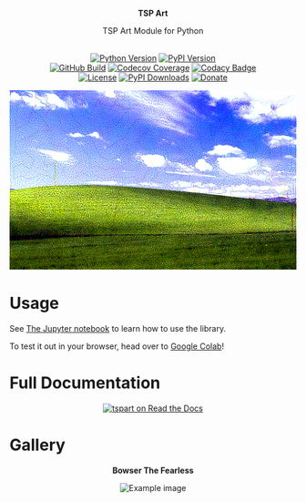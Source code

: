 <div align="center">
    <p><b>TSP Art</b></p>
    <p>TSP Art Module for Python</p>
    <br>
    <a href="https://pypi.org/project/tspart/"><img src="https://img.shields.io/pypi/pyversions/tspart?logo=python&logoColor=white" alt="Python Version" /></a>
    <a href="https://pypi.org/project/tspart/"><img src="https://img.shields.io/pypi/v/tspart?logo=PyPI&logoColor=white" alt="PyPI Version" /></a>
    <br>
    <a href="https://github.com/nimaid/python-tspart/actions/workflows/publish-pypi-release.yml"><img src="https://img.shields.io/github/actions/workflow/status/nimaid/python-tspart/publish-pypi-release.yml?logo=GitHub" alt="GitHub Build" /></a>
    <a href="https://codecov.io/gh/nimaid/tspart"><img src="https://img.shields.io/codecov/c/github/nimaid/tspart?logo=codecov&logoColor=white" alt="Codecov Coverage" /></a>
    <a href="https://app.codacy.com/gh/nimaid/python-tspart/dashboard"><img src="https://app.codacy.com/project/badge/Grade/3b5186afcd5940fcab787150d374e1c8" alt="Codacy Badge" /></a>
    <br>
    <a href="https://github.com/nimaid/python-tspart/raw/main/LICENSE"><img src="https://img.shields.io/pypi/l/tspart?logo=opensourceinitiative&logoColor=white" alt="License" /></a>
    <a href="https://pypi.org/project/tspart/"><img src="https://img.shields.io/pypi/dm/tspart.svg?label=pypi%20downloads&logo=PyPI&logoColor=white" alt="PyPI Downloads" /></a>
    <a href="https://paypal.me/EllaJameson"><img src="https://img.shields.io/badge/PayPal-donate?logo=paypal&logoColor=white&label=donate&color=purple" alt="Donate" /></a>
</div>

<p align="center"><img src="https://raw.githubusercontent.com/nimaid/python-tspart/main/tests/bliss_25000.png" width="800px" alt="Example image"/></p>

# Usage
See [The Jupyter notebook](https://github.com/nimaid/python-tspart/blob/main/tspart.ipynb) to learn how to use the library.

To test it out in your browser, head over to [Google Colab](https://colab.research.google.com/github/nimaid/python-tspart/blob/main/tspart.ipynb)!

# Full Documentation
<p align="center"><a href="https://tspart.readthedocs.io/en/latest/index.html"><img src="https://brand-guidelines.readthedocs.org/_images/logo-wordmark-vertical-dark.png" width="300px" alt="tspart on Read the Docs"></a></p>

# Gallery
<p align="center"><b>Bowser The Fearless</b></p>
<p align="center"><img src="https://raw.githubusercontent.com/nimaid/python-tspart/main/tests/bowser_25000.png" width="800px" alt="Example image"/></p>
